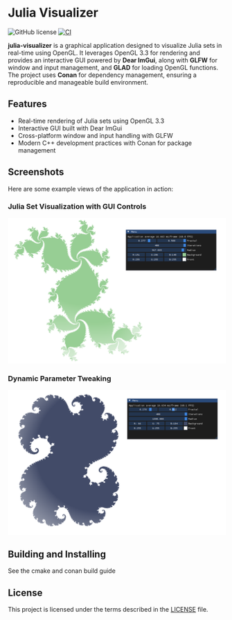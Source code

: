 # Julia Visualizer

![GitHub license](https://img.shields.io/github/license/adidvar/post-machine?style=flat)
[![CI](https://github.com/adidvar/julia-visualizer/actions/workflows/ci.yml/badge.svg)](https://github.com/adidvar/julia-visualizer/actions)

**julia-visualizer** is a graphical application designed to visualize Julia sets in real-time using OpenGL. It leverages OpenGL 3.3 for rendering and provides an interactive GUI powered by **Dear ImGui**, along with **GLFW** for window and input management, and **GLAD** for loading OpenGL functions. The project uses **Conan** for dependency management, ensuring a reproducible and manageable build environment.

## Features

- Real-time rendering of Julia sets using OpenGL 3.3
- Interactive GUI built with Dear ImGui
- Cross-platform window and input handling with GLFW
- Modern C++ development practices with Conan for package management

## Screenshots

Here are some example views of the application in action:

### Julia Set Visualization with GUI Controls

![Screenshot 1](assets/Screenshot1.png)

### Dynamic Parameter Tweaking

![Screenshot 2](assets/Screenshot2.png)

## Building and Installing

See the cmake and conan build guide

## License

This project is licensed under the terms described in the [LICENSE](./LICENSE) file.
